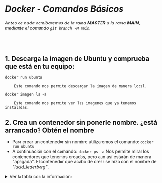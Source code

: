 # ***Docker - Comandos Básicos***

###### Antes de nada camibaremos de la rama **MASTER** a la rama **MAIN**, mediante el comando `git branch -M main`.


<br>

## 1. Descarga la imagen de Ubuntu y comprueba que está en tu equipo:

`docker run ubuntu` 

        Este comando nos permite descargar la imagen de manera local.
`docker imagen ls -a`

        Este comando nos permite ver las imagenes que ya tenemos instaladas.


## 2. Crea un contenedor sin ponerle nombre. ¿está arrancado? Obtén el nombre

- Para crear un contenedor sin nombre utilizaremos el comando: `docker run ubuntu`
- A continuación con el comando: `docker ps -a` Nos permite mirar los contenedores que tenemos creados, pero aun así estarán de manera "apagada". El contenedor que acabo de crear se hizo con el nombre de *"lucid_lederberg"*.

<details><summary>Ver la tabla con la información:</summary>

|CONTAINER ID|IMAGE|COMMAND|CREATED|STATUS|PORTS|NAMES|
|------|------|------|------|------|------|------|
|8b4cb45a7762|ubuntu|"/bin/bash" |5 seconds ago|Exited (0) 4 minutes ago||lucid_lederberg|

</details>


